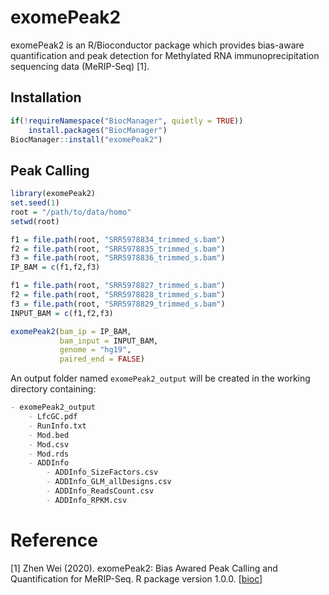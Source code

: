 # exomePeak2

exomePeak2 is an R/Bioconductor package which provides bias-aware quantification and peak detection for Methylated RNA immunoprecipitation sequencing data (MeRIP-Seq) [1].



## Installation

```R
if(!requireNamespace("BiocManager", quietly = TRUE))
    install.packages("BiocManager")
BiocManager::install("exomePeak2")
```



## Peak Calling

```R
library(exomePeak2)
set.seed(1)
root = "/path/to/data/homo"
setwd(root)

f1 = file.path(root, "SRR5978834_trimmed_s.bam")
f2 = file.path(root, "SRR5978835_trimmed_s.bam")
f3 = file.path(root, "SRR5978836_trimmed_s.bam")
IP_BAM = c(f1,f2,f3) 

f1 = file.path(root, "SRR5978827_trimmed_s.bam")
f2 = file.path(root, "SRR5978828_trimmed_s.bam")
f3 = file.path(root, "SRR5978829_trimmed_s.bam")
INPUT_BAM = c(f1,f2,f3)

exomePeak2(bam_ip = IP_BAM,
           bam_input = INPUT_BAM,
           genome = "hg19",
           paired_end = FALSE)
```

An output folder named `exomePeak2_output` will be created in the working directory containing:

```markdown
- exomePeak2_output
	- LfcGC.pdf
	- RunInfo.txt
	- Mod.bed
	- Mod.csv
	- Mod.rds
	- ADDInfo
		- ADDInfo_SizeFactors.csv
		- ADDInfo_GLM_allDesigns.csv
		- ADDInfo_ReadsCount.csv
		- ADDInfo_RPKM.csv
```



# Reference

[1] Zhen Wei (2020). exomePeak2: Bias Awared Peak Calling and Quantification for MeRIP-Seq. R package version 1.0.0. [[bioc](http://www.bioconductor.org/packages/release/bioc/html/exomePeak2.html)]


